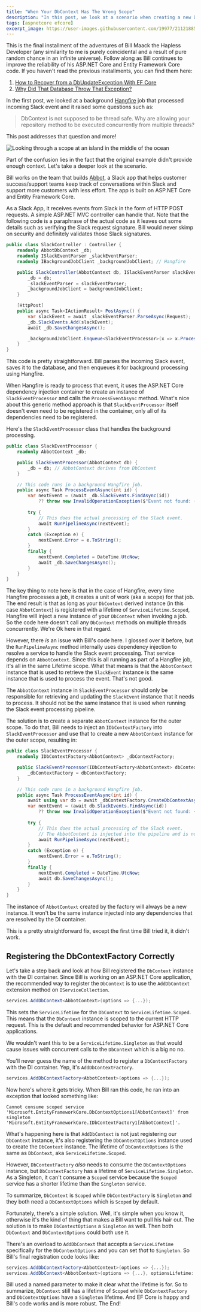 ```yaml
---
title: "When Your DbContext Has The Wrong Scope"
description: "In this post, we look at a scenario when creating a new DbContext in its own scope is the right call."
tags: [aspnetcore efcore]
excerpt_image: https://user-images.githubusercontent.com/19977/211218857-0acd9f7d-e9a2-474a-9789-79785f9ca7f3.png
---
```


This is the final installment of the adventures of Bill Maack the Hapless Developer (any similarity to me is purely coincidental and a result of pure random chance in an infinite universe). Follow along as Bill continues to improve the reliability of his ASP.NET Core and Entity Framework Core code. If you haven't read the previous installments, you can find them here:

1. [How to Recover from a DbUpdateException With EF Core](https://haacked.com/archive/2022/12/05/recover-from-dbupdate-exception/)
2. [Why Did That Database Throw That Exception?](https://haacked.com/archive/2022/12/12/specific-db-exception/)

In the first post, we looked at a background [Hangfire](https://www.hangfire.io/) job that processed incoming Slack event and it raised some questions such as:

> DbContext is not supposed to be thread safe. Why are allowing your repository method to be executed concurrently from multiple threads?

This post addresses that question and more!

![Looking through a scope at an island in the middle of the ocean](https://user-images.githubusercontent.com/19977/211218857-0acd9f7d-e9a2-474a-9789-79785f9ca7f3.png "Is that DbContext scoped properly?")

Part of the confusion lies in the fact that the original example didn't provide enough context. Let's take a deeper look at the scenario.

Bill works on the team that builds [Abbot](https://abbot.app/), a Slack app that helps customer success/support teams keep track of conversations within Slack and support more customers with less effort. The app is built on ASP.NET Core and Entity Framework Core.

As a Slack App, it receives events from Slack in the form of HTTP POST requests. A simple ASP.NET MVC controller can handle that. Note that the following code is a paraphrase of the actual code as it leaves out some details such as verifying the Slack request signature. Bill would never skimp on security and definitely validates those Slack signatures.

```csharp
public class SlackController : Controller {
    readonly AbbotDbContext _db;
    readonly ISlackEventParser _slackEventParser;
    readonly IBackgroundJobClient _backgroundJobClient; // Hangfire

    public SlackController(AbbotContext db, ISlackEventParser slackEventParser, IBackgroundJobClient backgroundJobClient) {
        _db = db;
        _slackEventParser = slackEventParser;
        _backgroundJobClient = backgroundJobClient;
    }

    [HttpPost]
    public async Task<IActionResult> PostAsync() {
        var slackEvent = await _slackEventParser.ParseAsync(Request);
        _db.SlackEvents.Add(slackEvent);
        await _db.SaveChangesAsync();

        _backgroundJobClient.Enqueue<SlackEventProcessor>(x => x.ProcessEventAsync(id));
    }
}
```

This code is pretty straightforward. Bill parses the incoming Slack event, saves it to the database, and then enqueues it for background processing using Hangfire.

When Hangfire is ready to process that event, it uses the ASP.NET Core dependency injection container to create an instance of `SlackEventProcessor` and calls the `ProcessEventAsync` method. What's nice about this generic method approach is that `SlackEventProcessor` itself doesn't even need to be registered in the container, only all of its dependencies need to be registered.

Here's the `SlackEventProcessor` class that handles the background processing.

```csharp
public class SlackEventProcessor {
    readonly AbbotContext _db;

    public SlackEventProcessor(AbbotContext db) {
        _db = db; // AbbotContext derives from DbContext
    }

    // This code runs in a background Hangfire job.
    public async Task ProcessEventAsync(int id) {
        var nextEvent = (await _db.SlackEvents.FindAsync(id))
            ?? throw new InvalidOperationException($"Event not found: {id}");
        
        try {
            // This does the actual processing of the Slack event.
            await RunPipelineAsync(nextEvent);
        }
        catch (Exception e) {
            nextEvent.Error = e.ToString();
        }
        finally {
            nextEvent.Completed = DateTime.UtcNow;
            await _db.SaveChangesAsync();
        }
    }
}
```

The key thing to note here is that in the case of Hangfire, every time Hangfire processes a job, it creates a unit of work (aka a scope) for that job. The end result is that as long as your `DbContext` derived instance (in this case `AbbotContext`) is registered with a lifetime of `ServiceLifetime.Scoped`, Hangfire will inject a new instance of your `DbContext` when invoking a job. So the code here doesn't call any `DbContext` methods on multiple threads concurrently. We're Ok here in that regard.

However, there *is* an issue with Bill's code here. I glossed over it before, but the `RunPipelineAsync` method internally uses dependency injection to resolve a service to handle the Slack event processing. That service depends on `AbbotContext`. Since this is all running as part of a Hangfire job, it's all in the same Lifetime scope. What that means is that the `AbbotContext` instance that is used to retrieve the `SlackEvent` instance is the same instance that is used to process the event. That's not good.

The `AbbotContext` instance in `SlackEventProcessor` should only be responsible for retrieving and updating the `SlackEvent` instance that it needs to process. It should not be the same instance that is used when running the Slack event processing pipeline.

The solution is to create a separate `AbbotContext` instance for the outer scope. To do that, Bill needs to inject an `IDbContextFactory` into `SlackEventProcessor` and use that to create a new `AbbotContext` instance for the outer scope, resulting in:

```csharp
public class SlackEventProcessor {
    readonly IDbContextFactory<AbbotContext> _dbContextFactory;

    public SlackEventProcessor(IDbContextFactory<AbbotContext> dbContextFactory) {
        _dbContextFactory = dbContextFactory;
    }

    // This code runs in a background Hangfire job.
    public async Task ProcessEventAsync(int id) {
        await using var db = await _dbContextFactory.CreateDbContextAsync();
        var nextEvent = (await db.SlackEvents.FindAsync(id))
            ?? throw new InvalidOperationException($"Event not found: {id}");
        
        try {
            // This does the actual processing of the Slack event.
            // The AbbotContext is injected into the pipeline and is not shared with `SlackEventProcessor`.
            await RunPipelineAsync(nextEvent);
        }
        catch (Exception e) {
            nextEvent.Error = e.ToString();
        }
        finally {
            nextEvent.Completed = DateTime.UtcNow;
            await db.SaveChangesAsync();
        }
    }
}
```

The instance of `AbbotContext` created by the factory will always be a new instance. It won't be the same instance injected into any dependencies that are resolved by the DI container.

This is a pretty straightforward fix, except the first time Bill tried it, it didn't work.

## Registering the DbContextFactory Correctly

Let's take a step back and look at how Bill registered the `DbContext` instance with the DI container. Since Bill is working on an ASP.NET Core application, the recommended way to register the `DbContext` is to use the `AddDbContext` extension method on `IServiceCollection`.

```csharp
services.AddDbContext<AbbotContext>(options => {...});
```

This sets the `ServiceLifetime` for the `DbContext` to `ServiceLifetime.Scoped`. This means that the `DbContext` instance is scoped to the current HTTP request. This is the default and recommended behavior for ASP.NET Core applications.

We wouldn't want this to be a `ServiceLifetime.Singleton` as that would cause issues with concurrent calls to the `DbContext` which is a big no no.

You'll never guess the name of the method to register a `DbContextFactory` with the DI container. Yep, it's `AddDbContextFactory`.

```csharp
services.AddDbContextFactory<AbbotContext>(options => {...});
```

Now here's where it gets tricky. When Bill ran this code, he ran into an exception that looked something like:

```
Cannot consume scoped service 'Microsoft.EntityFrameworkCore.DbContextOptions1[AbbotContext]' from singleton 'Microsoft.EntityFrameworkCore.IDbContextFactory1[AbbotContext]'.
```

What's happening here is that `AddDbContext` is not just registering our `DbContext` instance, it's also registering the `DbContextOptions` instance used to create the `DbContext` instance. The lifetime of `DbContextOptions` is the same as `DbContext`, aka `ServiceLifetime.Scoped`.

However, `DbContextFactory` *also* needs to consume the `DbContextOptions` instance, but `DbContextFactory` has a lifetime of `ServiceLifetime.Singleton`. As a Singleton, it can't consume a `Scoped` service because the `Scoped` service has a shorter lifetime than the `Singleton` service.

To summarize, `DbContext` is `Scoped` while `DbContextFactory` is `Singleton` and they both need a `DbContextOptions` which is `Scoped` by default.

Fortunately, there's a simple solution. Well, it's simple when you know it, otherwise it's the kind of thing that makes a Bill want to pull his hair out. The solution is to make `DbContextOptions` a `Singleton` as well. Then both `DbContext` and `DbContextOptions` could both use it.

There's an overload to `AddDbContext` that accepts a `ServiceLifetime` specifically for the `DbContextOptions` and you can set *that* to `Singleton`. So Bill's final registration code looks like:

```csharp
services.AddDbContextFactory<AbbotContext>(options => {...});
services.AddDbContext<AbbotContext>(options => {...}, optionsLifetime: ServiceLifetime.Singleton);
```

Bill used a named parameter to make it clear what the lifetime is for. So to summarize, `DbContext` still has a lifetime of `Scoped` while `DbContextFactory` and `DbContextOptions` have a `Singleton` lifetime. And EF Core is happy and Bill's code works and is more robust. The End!

